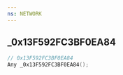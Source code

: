 ```yaml
---
ns: NETWORK
---
```

## _0x13F592FC3BF0EA84

```c
// 0x13F592FC3BF0EA84
Any _0x13F592FC3BF0EA84();
```

